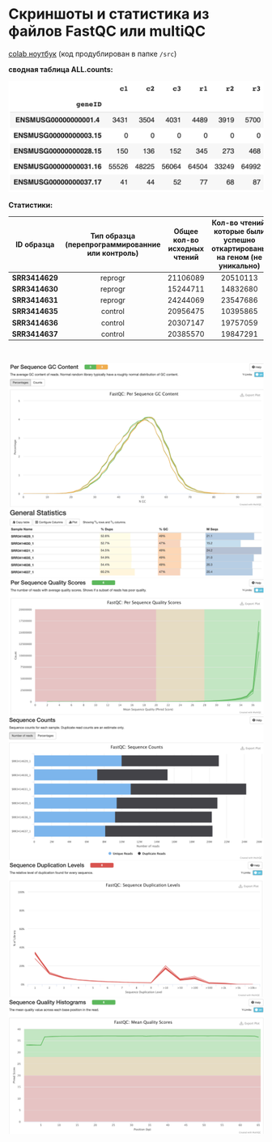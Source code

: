 # Скриншоты и статистика из файлов FastQC или multiQC

[colab ноутбук](https://colab.research.google.com/drive/1fJLlw770HAWytKDIsZg3SnQ8hLrH8Raw?usp=sharing) (код продублирован в папке `/src`)

**сводная таблица ALL.counts:**

![](/img/all_counts.png)

**Статистики:**
</br>

| ID образца | Тип образца (перепрограммированние или контроль) | Общее кол-во исходных чтений | Кол-во чтений, которые были успешно откартированы на геном (не уникально) | Процент | Кол-во чтений, которые были успешно откартированы на геном (уникально) | Процент | Общее кол-во чтений, которые попали на гены |
|----------|:-------:|:----------------:|:----------------:|:----------------:|:----------------:|:----------------:|:----------------:|
| **SRR3414629** | reprogr | 21106089 | 20510113 | 97% | 18375888 | 87% | 16049609 |
| **SRR3414630** | reprogr | 15244711 | 14832680 | 97% | 13186139 | 86% | 11465324 |
| **SRR3414631** | reprogr | 24244069 | 23547686 | 97% | 20928945 | 86% | 18408851 |
| **SRR3414635** | control | 20956475 | 10395865 | 97% | 18428317 | 88% | 16275997 |
| **SRR3414636** | control | 20307147 | 19757059 | 97% | 17825380 | 87% | 15757580 |
| **SRR3414637** | control | 20385570 | 19847291 | 97% | 17844858 | 87% | 15736978 |

</br>

![](/img/gc_content_per_seq.png)
![](/img/general_stat.png)
![](/img/score_per_seq.png)
![](/img/seq_counts.png)
![](/img/seq_dup_levels.png)
![](/img/seq_quality.png)
